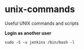 # unix-commands
Useful UNIX commands and scripts

**Login as another user**

    sudo -S -u jenkins /bin/bash -l
